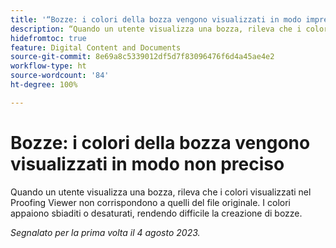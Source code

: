 ```yaml
---
title: '“Bozze: i colori della bozza vengono visualizzati in modo impreciso”'
description: “Quando un utente visualizza una bozza, rileva che i colori visualizzati nel Proofing Viewer non corrispondono a quelli del file originale. I colori appaiono sbiaditi o desaturati, rendendo difficile la creazione di bozze”.
hidefromtoc: true
feature: Digital Content and Documents
source-git-commit: 8e69a8c5339012df5d7f83096476f6d4a45ae4e2
workflow-type: ht
source-wordcount: '84'
ht-degree: 100%

---
```



# Bozze: i colori della bozza vengono visualizzati in modo non preciso

<!--WF and WFP TOCs-->

Quando un utente visualizza una bozza, rileva che i colori visualizzati nel Proofing Viewer non corrispondono a quelli del file originale. I colori appaiono sbiaditi o desaturati, rendendo difficile la creazione di bozze.

_Segnalato per la prima volta il 4 agosto 2023._

